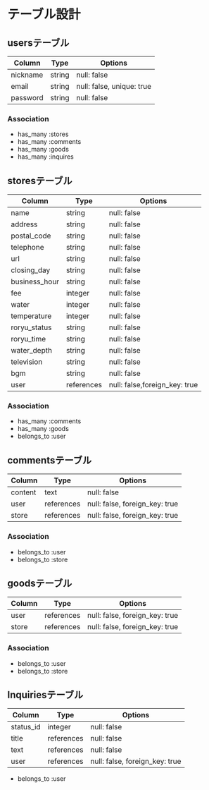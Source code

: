 # テーブル設計

## usersテーブル

| Column     | Type   | Options                   |
|------------|------- |---------------------------|
| nickname   | string | null: false               |
| email      | string | null: false, unique: true |
| password   | string | null: false               |


### Association

- has_many :stores
- has_many :comments
- has_many :goods
- has_many :inquires

## storesテーブル

| Column          | Type       | Options                        |
|-----------------|------------|--------------------------------|
| name            | string     | null: false                    |
| address         | string     | null: false                    |
| postal_code     | string     | null: false                    |
| telephone       | string     | null: false                    |
| url             | string     | null: false                    |
| closing_day     | string     | null: false                    |
| business_hour   | string     | null: false                    |
| fee             | integer    | null: false                    |
| water           | integer    | null: false                    |
| temperature     | integer    | null: false                    |
| roryu_status    | string     | null: false                    |
| roryu_time      | string     | null: false                    |
| water_depth     | string     | null: false                    |
| television      | string     | null: false                    |
| bgm             | string     | null: false                    |
| user            | references | null: false,foreign_key: true  |


### Association

- has_many   :comments
- has_many   :goods
- belongs_to :user

## commentsテーブル

| Column    | Type       | Options                        |
|-----------|------------|--------------------------------|
| content   | text       | null: false                    |
| user      | references | null: false, foreign_key: true |
| store     | references | null: false, foreign_key: true |

### Association

- belongs_to :user
- belongs_to :store

## goodsテーブル

| Column    | Type       | Options                        |
|-----------|------------|--------------------------------|
| user      | references | null: false, foreign_key: true |
| store     | references | null: false, foreign_key: true |

### Association

- belongs_to :user
- belongs_to :store

## Inquiriesテーブル

| Column    | Type       | Options                        |
|-----------|------------|--------------------------------|
| status_id | integer    | null: false                    |
| title     | references | null: false                    |
| text      | references | null: false                    |
| user      | references | null: false, foreign_key: true |

- belongs_to :user